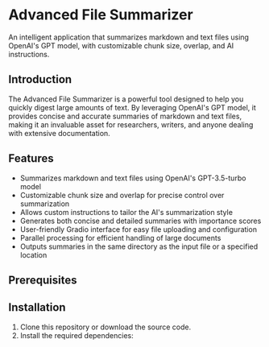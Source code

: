 # Advanced File Summarizer

An intelligent application that summarizes markdown and text files using OpenAI's GPT model, with customizable chunk size, overlap, and AI instructions.

## Introduction

The Advanced File Summarizer is a powerful tool designed to help you quickly digest large amounts of text. By leveraging OpenAI's GPT model, it provides concise and accurate summaries of markdown and text files, making it an invaluable asset for researchers, writers, and anyone dealing with extensive documentation.

## Features

- Summarizes markdown and text files using OpenAI's GPT-3.5-turbo model
- Customizable chunk size and overlap for precise control over summarization
- Allows custom instructions to tailor the AI's summarization style
- Generates both concise and detailed summaries with importance scores
- User-friendly Gradio interface for easy file uploading and configuration
- Parallel processing for efficient handling of large documents
- Outputs summaries in the same directory as the input file or a specified location


## Prerequisites


## Installation

1. Clone this repository or download the source code.
2. Install the required dependencies:
